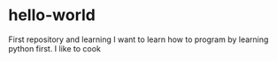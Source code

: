 # hello-world
First repository and learning 
I want to learn how to program by learning python first.
I like to cook
